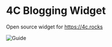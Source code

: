 # 4C Blogging Widget

Open source widget for https://4c.rocks

![Guide](https://res.cloudinary.com/practicaldev/image/fetch/s---OODYu6K--/c_limit%2Cf_auto%2Cfl_progressive%2Cq_auto%2Cw_880/https://dev-to-uploads.s3.amazonaws.com/uploads/articles/32sx7eoxux7x1fzio999.jpg)
